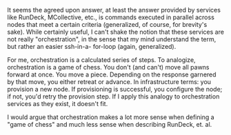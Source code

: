 It seems the agreed upon answer, at least the answer provided by
services like RunDeck, MCollective, etc., is commands executed in
parallel across nodes that meet a certain criteria (generalized, of
course, for brevity's sake). While certainly useful, I can't shake the
notion that these services are not really "orchestration", in the
sense that my mind understand the term, but rather an easier ssh-in-a-
for-loop (again, generalized).

For me, orchestration is a calculated series of steps. To analogize,
orchestration is a game of chess. You don't (and can't) move all pawns
forward at once. You move a piece. Depending on the response garnered
by that move, you either retreat or advance. In infrastructure terms:
you provision a new node. If provisioning is successful, you configure
the node; if not, you'd retry the provision step. If I apply this
analogy to orchestration services as they exist, it doesn't fit.

I would argue that orchestration makes a lot more sense when defining
a "game of chess" and much less sense when describing RunDeck, et. al.

